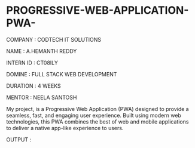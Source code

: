 # PROGRESSIVE-WEB-APPLICATION-PWA-

COMPANY : CODTECH IT SOLUTIONS

NAME : A.HEMANTH REDDY

INTERN ID : CT08ILY

DOMINE : FULL STACK WEB DEVELOPMENT

DURATION : 4 WEEKS

MENTOR : NEELA SANTOSH

My project,  is a Progressive Web Application (PWA) designed to provide a seamless, fast, and engaging user experience. Built using modern web technologies, this PWA combines the best of web and mobile applications to deliver a native app-like experience to users.

OUTPUT : 
